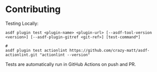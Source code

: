 # Contributing

Testing Locally:

```shell
asdf plugin test <plugin-name> <plugin-url> [--asdf-tool-version <version>] [--asdf-plugin-gitref <git-ref>] [test-command*]

#
asdf plugin test actionlint https://github.com/crazy-matt/asdf-actionlint.git "actionlint --version"
```

Tests are automatically run in GitHub Actions on push and PR.
